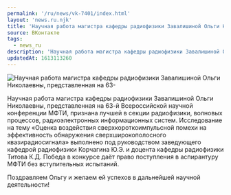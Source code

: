 ```yaml
---
permalink: '/ru/news/vk-7401/index.html'
layout: 'news.ru.njk'
title: 'Научная работа магистра кафедры радиофизики Завалишиной Ольги Николаевны, представленная на 63-'
source: ВКонтакте
tags:
  - news_ru
description: 'Научная работа магистра кафедры радиофизики Завалишиной Ольги Николаевны, представленная на 63-'
updatedAt: 1613113260
---
```

![Научная работа магистра кафедры радиофизики Завалишиной Ольги Николаевны, представленная на 63-](https://sun9-41.userapi.com/sun9-65/impg/rNAnv3XQyiUmTJZxGCIQXwA2iDzjLxcjFJR0BQ/hzaD18uKB_s.jpg?size=1096x648&quality=96&sign=50d68a5f2cc1baf6c6bb05f2fe8fec3c&c_uniq_tag=Atngj-JNZ7ysx3mBCHO3CFblPQmcAO7UhNS-FAvEZ5w&type=album)

Научная работа магистра кафедры радиофизики Завалишиной Ольги Николаевны, представленная на 63-й Всероссийской научной конференции МФТИ, признана лучшей в секции радиофизики, волновых процессов, радиоэлектронных информационных систем. Исследование на тему «Оценка воздействия сверхкороткоимпульсной помехи на эффективность обнаружения сверхширокополосного квазирадиосигнала» выполнено под руководством заведующего кафедрой радиофизики Корчагина Ю.Э. и доцента кафедры радиофизики Титова К.Д. Победа в конкурсе даёт право поступления в аспирантуру МФТИ без вступительных испытаний.

Поздравляем Ольгу и желаем ей успехов в дальнейшей научной деятельности!
